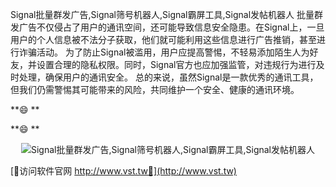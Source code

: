 Signal批量群发广告,Signal筛号机器人,Signal霸屏工具,Signal发帖机器人
批量群发广告不仅侵占了用户的通讯空间，还可能导致信息安全隐患。在Signal上，一旦用户的个人信息被不法分子获取，他们就可能利用这些信息进行广告推销，甚至进行诈骗活动。
为了防止Signal被滥用，用户应提高警惕，不轻易添加陌生人为好友，并设置合理的隐私权限。同时，Signal官方也应加强监管，对违规行为进行及时处理，确保用户的通讯安全。
总的来说，虽然Signal是一款优秀的通讯工具，但我们仍需警惕其可能带来的风险，共同维护一个安全、健康的通讯环境。

                
                
                
            
**😄        **
            
                
                
                
                
                
            
**😄        **
                        
                    

 <center><img src="https://vst.tw/MP4/tuiguang/png/8.png" alt="Signal批量群发广告,Signal筛号机器人,Signal霸屏工具,Signal发帖机器人"></center>

                    
                    
                    
                        
                            
                                
            
                
                    
                
                
                    
                        
                    
                
            

            


[👻访问软件官网 http://www.vst.tw👻](http://www.vst.tw)
